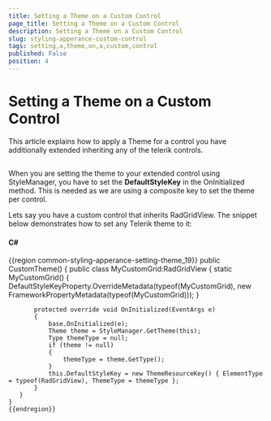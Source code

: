 ```yaml
---
title: Setting a Theme on a Custom Control
page_title: Setting a Theme on a Custom Control
description: Setting a Theme on a Custom Control
slug: styling-apperance-custom-control
tags: setting,a,theme,on,a,custom,control
published: False
position: 4
---
```


# Setting a Theme on a Custom Control



This article explains how to apply a Theme for a control you have additionally extended inheriting any of the telerik controls.

## 

When you are setting the theme to your extended control using StyleManager, you have to set the __DefaultStyleKey__ in the OnInitialized method. This is needed as we are using a composite key to set the theme per control.
        

Lets say you have a custom control that inherits RadGridView. The snippet below demonstrates how to set any Telerik theme to it:
        

#### __C#__

{{region common-styling-apperance-setting-theme_19}}
	public CustomTheme()
	{
	   public class MyCustomGrid:RadGridView
	   {
	       static MyCustomGrid()
	       {
	           DefaultStyleKeyProperty.OverrideMetadata(typeof(MyCustomGrid), new FrameworkPropertyMetadata(typeof(MyCustomGrid)));
	       }
	 
	       protected override void OnInitialized(EventArgs e)
	       {
	           base.OnInitialized(e);
	           Theme theme = StyleManager.GetTheme(this);
	           Type themeType = null;
	           if (theme != null)
	           {
	               themeType = theme.GetType();
	           }
	           this.DefaultStyleKey = new ThemeResourceKey() { ElementType = typeof(RadGridView), ThemeType = themeType };
	       }
	   }
	}
	{{endregion}}



